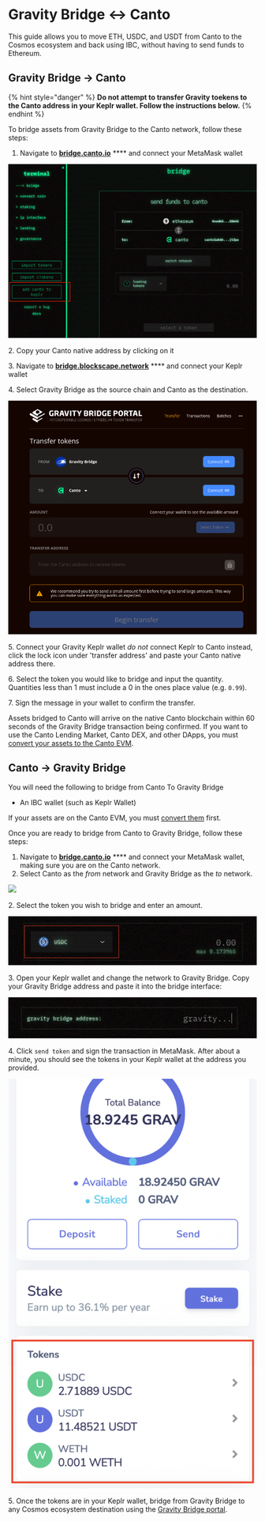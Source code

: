 # Gravity Bridge <-> Canto

This guide allows you to move ETH, USDC, and USDT from Canto to the Cosmos ecosystem and back using IBC, without having to send funds to Ethereum.

## Gravity Bridge -> Canto <a href="#gravity-bridge-canto" id="gravity-bridge-canto"></a>

{% hint style="danger" %}
**Do not attempt to transfer Gravity toekens to the Canto address in your Keplr wallet. Follow the instructions below.**
{% endhint %}

To bridge assets from Gravity Bridge to the Canto network, follow these steps:

1. Navigate to [**bridge.canto.io**](https://bridge.canto.io) \*\*\*\* and connect your MetaMask wallet

![](<../../.gitbook/assets/image (26).png>)

2\. Copy your Canto native address by clicking on it

3\. Navigate to [**bridge.blockscape.network**](https://bridge.blockscape.network) \*\*\*\* and connect your Keplr wallet

4\. Select Gravity Bridge as the source chain and Canto as the destination.

![](<../../.gitbook/assets/blockscape-gb-canto.png>)

5\. Connect your Gravity Keplr wallet *do not* connect Keplr to Canto instead, click the lock icon under 'transfer address' and paste your Canto native address there.

6\. Select the token you would like to bridge and input the quantity. Quantities less than 1 must include a 0 in the ones place value (e.g. `0.99`).

7\. Sign the message in your wallet to confirm the transfer.

Assets bridged to Canto will arrive on the native Canto blockchain within 60 seconds of the Gravity Bridge transaction being confirmed. If you want to use the Canto Lending Market, Canto DEX, and other DApps, you must [convert your assets to the Canto EVM](../converting-assets.md).

## Canto -> Gravity Bridge <a href="#canto-gravity-bridge" id="canto-gravity-bridge"></a>

You will need the following to bridge from Canto To Gravity Bridge

* An IBC wallet (such as Keplr Wallet)

If your assets are on the Canto EVM, you must [convert them](../converting-assets.md) first.

Once you are ready to bridge from Canto to Gravity Bridge, follow these steps:

1. Navigate to [**bridge.canto.io**](https://bridge.canto.io) \*\*\*\* and connect your MetaMask wallet, making sure you are on the Canto network.
2. Select Canto as the _from_ network and Gravity Bridge as the _to_ network.

![](<../../.gitbook/assets/Screen Shot 2022-08-17 at 3.44.23 AM.png>)

2\. Select the token you wish to bridge and enter an amount.

![](<../../.gitbook/assets/Screen Shot 2022-08-17 at 3.46.51 AM.png>)

3\. Open your Keplr wallet and change the network to Gravity Bridge. Copy your Gravity Bridge address and paste it into the bridge interface:

![](<../../.gitbook/assets/Screen Shot 2022-08-17 at 3.51.28 AM.png>)

4\. Click `send token` and sign the transaction in MetaMask. After about a minute, you should see the tokens in your Keplr wallet at the address you provided.

<img src="../../.gitbook/assets/Screen Shot 2022-08-17 at 4.09.04 AM.png" alt="" data-size="original">

5\. Once the tokens are in your Keplr wallet, bridge from Gravity Bridge to any Cosmos ecosystem destination using the [Gravity Bridge portal](https://bridge.blockscape.network/).

##

